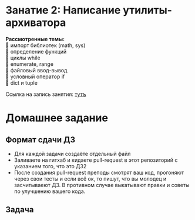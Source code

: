 # Занатие 2: Написание утилиты-архиватора

**Рассмотренные темы:**  
🔹️ импорт библиотек (math, sys)  
🔹️ определение функций  
🔹️ циклы while  
🔹️ enumerate, range  
🔹️ файловый ввод-вывод  
🔹️ условный оператор if  
🔹️ dict и tuple  

Ссылка на запись занятия: [тутъ](https://www.youtube.com/watch?v=dQw4w9WgXcQ)

# Домашнее задание

## Формат сдачи ДЗ

* Для каждой задачи создаёте отдельный файл
* Заливаете на гитхаб и кидаете pull-request в этот репозиторий с указанием того, что это ДЗ2
* После создания pull-request преподы смотрят ваш код, прогоняют через свои тесты и если всё ок, то пишут, что вы молодец и засчитываеют ДЗ. В противном случае выкатывают правки и советы по улучшению вашего кода.

## Задача

